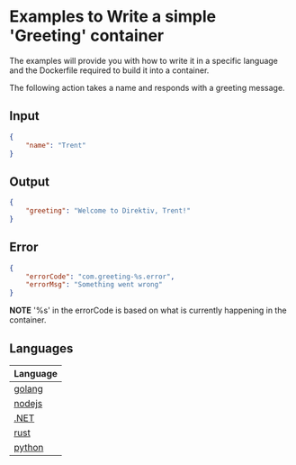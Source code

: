 # Examples to Write a simple 'Greeting' container 

The examples will provide you with how to write it in a specific language and the Dockerfile required to build it into a container.

The following action takes a name and responds with a greeting message.

## Input

```json
{
    "name": "Trent"
}
```

## Output

```json
{
    "greeting": "Welcome to Direktiv, Trent!"
}
```

## Error

```json
{
    "errorCode": "com.greeting-%s.error",
    "errorMsg": "Something went wrong"
}
```

**NOTE** '%s' in the errorCode is based on what is currently happening in the container.

## Languages

| Language |
| -------- |
| [golang](https://github.com/vorteil/direktiv-apps/tree/master/examples/golang) | 
| [nodejs](https://github.com/vorteil/direktiv-apps/tree/master/examples/nodejs) |
| [.NET](https://github.com/vorteil/direktiv-apps/tree/master/examples/dotnet) |
| [rust](https://github.com/vorteil/direktiv-apps/tree/master/examples/rust) |
| [python](https://github.com/vorteil/direktiv-apps/tree/master/examples/python) |